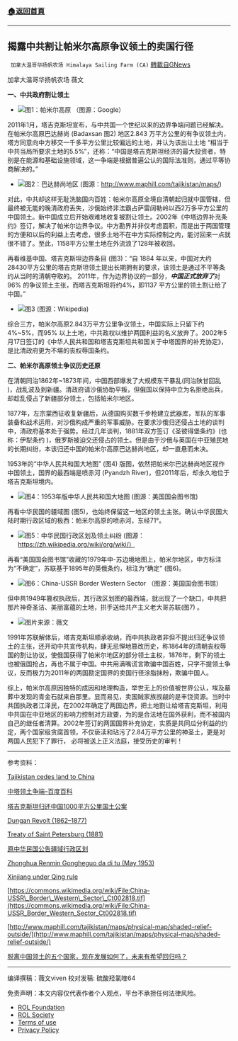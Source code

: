 ###  [:house:返回首頁](https://github.com/ourhimalayas/txt)
---


## 揭露中共割让帕米尔高原争议领土的卖国行径
` 加拿大温哥华扬帆农场 Himalaya Sailing Farm (CA)` [轉載自GNews](https://gnews.org/zh-hans/2011553/)

加拿大温哥华扬帆农场 薇文

**一、中共政府割让领土**

- ![](https://assets.gnews.org/wp-content/uploads/2022/02/t1.png)图1：帕米尔高原 （图源：Google）


2011年1月，塔吉克斯坦宣布，与中共国一个世纪以来的边界争端问题已经解决。在帕米尔高原巴达赫尚 (Badaxsan 图2) 地区2.843 万平方公里的有争议领土内，塔方同意向中方移交一千多平方公里比较偏远的土地，并认为该出让土地 “相当于中共当局所要求土地的5.5%”，还称：“中国是塔吉克斯坦经济的最大投资者，特别是在能源和基础设施领域，这一争端是根据普遍公认的国际法准则，通过平等协商解决的。”

- ![](https://assets.gnews.org/wp-content/uploads/2022/02/t2.png)图2：巴达赫尚地区 (图源：http://www.maphill.com/tajikistan/maps/)


对此，中共却这样无耻洗脑国内百姓：帕米尔高原全境自清朝起归就中国管辖，但最终被无能的晚清政府丢失，沙俄始终非法霸占萨雷阔勒岭以西2万多平方公里的中国领土。新中国成立后开始艰难地收复被割让领土。2002年《中塔边界补充条约》签订，解决了帕米尔边界争议。中方勘界并非仅考虑面积，而是出于两国管理的方便和以后的利益上去考虑，很多土地不在中方实际控制之内，能讨回来一点就很不错了。至此，1158平方公里土地在外流浪了128年被收回。

再看维基中国、塔吉克斯坦边界条目 (图3)：“自 1884 年以来，中国对大约 28430平方公里的塔吉克斯坦领土提出长期拥有的要求，该领土是通过不平等条约从当时的清朝夺取的。 2011年，作为边界协议的一部分，***中国正式放弃了***对 96% 的争议领土主张，而塔吉克斯坦将约4%，即1137 平方公里的领土割让给了中国。”

- ![](https://assets.gnews.org/wp-content/uploads/2022/02/t3.png)图3 (图源：Wikipedia)


综合三方，帕米尔高原2.843万平方公里争议领土，中国实际上只留下约4%~5%，而95% 以上土地，中共政权以维护两国利益的名义放弃了。2002年5月17日签订的《中华人民共和国和塔吉克斯坦共和国关于中塔国界的补充协定》，是比清政府更为不堪的丧权辱国条约。

**二、帕米尔高原领土争议历史还原**

在清朝同治1862年~1873年间，中国西部爆发了大规模东干暴乱(同治陕甘回乱 )，战乱波及到新疆。清政府请沙俄协助平叛，但俄国以保持中立为名拒绝出兵，却趁乱侵占了新疆部分领土，包括帕米尔地区。

1877年，左宗棠西征收复新疆后，从德国购买数千步枪建立武器库，军队的军事装备和战术运用，对沙俄构成严重的军事威胁。在要求沙俄归还侵占土地的谈判中，清政府基本处于强势。经过几年谈判，1881年双方签订《圣彼得堡条约》(也称：伊犁条约 )，俄罗斯被迫交还侵占的领土。但是由于沙俄与英国在中亚殖民地的长期纠纷，本该归还中国的帕米尔高原巴达赫尚地区，却一直悬而未决。

1953年的“中华人民共和国大地图” (图4) 版图，依然把帕米尔巴达赫尚地区视作中国领土，国界的最西端是喷赤河 (Pyandzh River)，但2011年后，却永久地位于塔吉克斯坦境内。

- ![](https://assets.gnews.org/wp-content/uploads/2022/02/t4.png)图4：1953年版中华人民共和国大地图 (图源：美国国会图书馆)


再看中华民国的疆域图 (图5)，也始终保留这一地区的领土主张。确认中华民国大陆时期行政区域的极西：帕米尔高原的喷赤河，东经71°。

- ![](https://assets.gnews.org/wp-content/uploads/2022/02/t5.png)图5：中华民国行政区划及领土纠纷 (图源：https://zh.wikipedia.org/wiki/org/wiki/）


再看“美国国会图书馆”收藏的1979年中-苏边境地图上，帕米尔地区，中方标注为“不确定”，苏联基于1895年的英俄条约，标注为“确定” (图6)。

- ![](https://assets.gnews.org/wp-content/uploads/2022/02/t6.png)图6：China-USSR Border Western Sector （图源：美国国会图书馆）


但中共1949年篡权执政后，其行政区划图的最西端，就出现了一个缺口，中共把那片神奇圣洁、美丽富蕴的土地，拱手送给共产主义老大哥苏联(图7) 。

- ![](https://assets.gnews.org/wp-content/uploads/2022/02/t7.png)图片来源：薇文


1991年苏联解体后，塔吉克斯坦顺承收纳，而中共执政者非但不提出归还争议领土的主张，还开动中共宣传机构，肆无忌惮地篡改历史，称1864年的清朝丧权辱国的割让协议，使俄国获得了帕米尔地区的部分领土主权，1876年，剩下的领土也被俄国抢占，再也不属于中国。中共用满嘴谎言欺骗中国百姓，只字不提领土争议，反而极力为2011年的两国勘定国界的卖国行径涂脂抹粉，欺骗中国人。

综上，帕米尔高原因独特的成因和地理构造，举世无上的价值被世界公认，埃及墓葬中发现的青金石就来自那里。显而易见，卖国贼家族觊觎的是丰饶资源。当时中共国执政者江泽民，在2002年确定了两国边界，把土地割让给塔吉克斯坦，利用中共国在中亚地区的影响力控制对方政要，为的是合法地在国外获利，而不被国内自己的继任者清算。2002年签订的两国国界补充协定，实质是共同瓜分利益的约定，两个国家级贪腐首领，不仅亵渎和玷污了2.84万平方公里的神圣土，更是对两国人民犯下了罪行， 必将被送上正义法庭，接受历史的审判！

* * *

参考资料：

[Tajikistan cedes land to China](https://www.bbc.com/news/world-asia-pacific-12180567)

[中塔领土争端–百度百科](https://baike.baidu.com/item/%E4%B8%AD%E5%A1%94%E9%A2%86%E5%9C%9F%E4%BA%89%E7%AB%AF/4073525)

[塔吉克斯坦归还中国1000平方公里国土公案](https://view.news.qq.com/a/20111002/000017_1.htm)

[Dungan Revolt (1862–1877)](https://en.wikipedia.org/wiki/Dungan_Revolt_%281862%E2%80%931877%29)

[Treaty of Saint Petersburg (1881)](https://en.wikipedia.org/wiki/Treaty_of_Saint_Petersburg_%281881%29)

[原中华民国公告疆域行政区划](https://zh.wikipedia.org/wiki/%E5%8E%9F%E4%B8%AD%E8%8F%AF%E6%B0%91%E5%9C%8B%E5%85%AC%E5%91%8A%E7%96%86%E5%9F%9F%E8%A1%8C%E6%94%BF%E5%8D%80%E5%8A%83)

[Zhonghua Renmin Gongheguo da di tu (May 1953)](https://www.loc.gov/resource/g7820.ct004237/?r=-0.867,-0.043,1.734,0.807,0)

[Xinjiang under Qing rule](https://en.wikipedia.org/wiki/Xinjiang_under_Qing_rule)

[https://commons.wikimedia.org/wiki/File:China-USSR\_Border\_Western\_Sector\_Ct002818.tif](https://commons.wikimedia.org/wiki/File:China-USSR_Border_Western_Sector_Ct002818.tif)

[http://www.maphill.com/tajikistan/maps/physical-map/shaded-relief-outside/](http://www.maphill.com/tajikistan/maps/physical-map/shaded-relief-outside/)

[脱离中国领土的五个国家，现在发展如何了，未来有希望回归吗？](https://new.qq.com/omn/20210809/20210809A02ZOF00.html)

* * *

编译撰稿：薇文viven 校对发稿: 硫酸羟氯喹64

 

免责声明：本文内容仅代表作者个人观点，平台不承担任何法律风险。

- [ROL Foundation](https://rolfoundation.org/)
- [ROL Society](https://rolsociety.org/)
- [Terms of use](https://gnews.org/terms-of-use-3/)
- [Privacy Policy](https://gnews.org/privacy-policy/)
